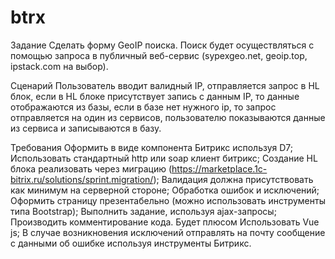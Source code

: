 # btrx

Задание
Сделать форму GeoIP поиска. Поиск будет осуществляться с помощью запроса в публичный веб-сервис (sypexgeo.net, geoip.top, ipstack.com на выбор).

Сценарий
Пользователь вводит валидный IP, отправляется запрос в HL блок, если в HL блоке присутствует запись с данным IP, то данные отображаются из базы, если в базе нет нужного ip, то запрос отправляется на один из сервисов, пользователю показываются данные из сервиса и записываются в базу.

Требования
Оформить в виде компонента Битрикс используя D7;
Использовать стандартный http или soap клиент битрикс;
Создание HL блока реализовать через миграцию (https://marketplace.1c-bitrix.ru/solutions/sprint.migration/);
Валидация должна присутствовать как минимум на серверной стороне;
Обработка ошибок и исключений;
Оформить страницу презентабельно (можно использовать инструменты типа Bootstrap);
Выполнить задание, используя ajax-запросы;
Производить комментирование кода.
Будет плюсом
Использовать Vue js;
В случае возникновения исключений отправлять на почту сообщение с данными об ошибке используя инструменты Битрикс.